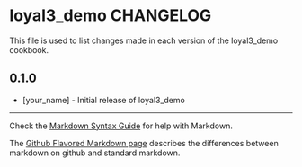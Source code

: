loyal3_demo CHANGELOG
=====================

This file is used to list changes made in each version of the loyal3_demo cookbook.

0.1.0
-----
- [your_name] - Initial release of loyal3_demo

- - -
Check the [Markdown Syntax Guide](http://daringfireball.net/projects/markdown/syntax) for help with Markdown.

The [Github Flavored Markdown page](http://github.github.com/github-flavored-markdown/) describes the differences between markdown on github and standard markdown.
